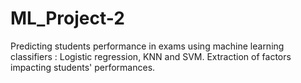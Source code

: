 # ML_Project-2
Predicting students performance in exams using machine learning classifiers : Logistic regression, KNN and SVM. Extraction of factors impacting students' performances.

